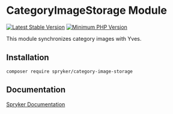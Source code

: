 # CategoryImageStorage Module
[![Latest Stable Version](https://poser.pugx.org/spryker/category-image-storage/v/stable.svg)](https://packagist.org/packages/spryker/category-image-storage)
[![Minimum PHP Version](https://img.shields.io/badge/php-%3E%3D%207.3-8892BF.svg)](https://php.net/)

This module synchronizes category images with Yves.

## Installation

```
composer require spryker/category-image-storage
```

## Documentation

[Spryker Documentation](https://academy.spryker.com/developing_with_spryker/module_guide/modules.html)
